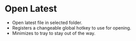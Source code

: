 # Open Latest
- Open latest file in selected folder.
- Registers a changeable global hotkey to use for opening.
- Minimizes to tray to stay out of the way.
